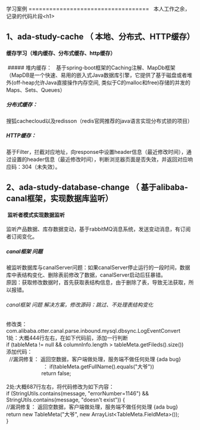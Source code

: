 学习案例
===================================  
  本人工作之余，记录的代码片段\<h1\>
    
1、ada-study-cache （ 本地、分布式、HTTP缓存） 
-----------------------------------   
####  缓存学习（堆内缓存、分布式缓存、http缓存）
  ##### 堆内缓存：  
  基于spring-boot框架的Caching注解、MapDb框架（MapDB是一个快速、易用的嵌入式Java数据库引擎，它提供了基于磁盘或者堆外(off-heap允许Java直接操作内存空间, 类似于C的malloc和free)存储的并发的Maps、Sets、Queues）
  ##### 分布式缓存：
  搜狐cachecloud以及redisson（redis官网推荐的java语言实现分布式锁的项目）
  ##### HTTP缓存：  
  基于Filter，拦截对应地址，向response中设置header信息（最近修改时间），通过设置的header信息（最近修改时间），判断浏览器页面是否失效，并返回对应响应码：304（未失效）。
  
  
2、ada-study-database-change （ 基于alibaba-canal框架，实现数据库监听） 
-----------------------------------   
####  监听者模式实现数据监听
 监听产品数据、库存数据变动，基于rabbitMQ消息系统，发送变动消息，有订阅者订阅变化。
 ##### canal框架 问题
 被监听数据库与canalServer问题：如果canalServer停止运行的一段时间，数据库中表结构变化、删除表前修改了数据，canalServer启动后狂暴错。<br />
 原因：获取修改数据时，首先获取表结构信息，由于删除了表，导致无法获取，所以报错。<br />
 ###### canal框架 问题 解决方案，修改源码：跳过、不处理表结构变化<br />
修改类：com.alibaba.otter.canal.parse.inbound.mysql.dbsync.LogEventConvert<br />
1处：大概444行左右，在如下代码前，添加一行判断<br />
if (tableMeta != null && columnInfo.length > tableMeta.getFileds().size())<br />
添加代码：<br />
   //漏洞修复： 返回空数据，客户端做处理，服务端不做任何处理 {ada bug}        <br />                          ：
 if(tableMeta.getFullName().equals("大爷"))          <br />                        
 		return false;                                              <br />       
2处:大概687行左右，将代码修改为如下内容：<br />
        if (StringUtils.contains(message, "errorNumber=1146") && StringUtils.contains(message, "doesn't exist")) {<br />
             //漏洞修复： 返回空数据，客户端做处理，服务端不做任何处理 {ada bug}<br />
            return new TableMeta("大爷", new ArrayList<TableMeta.FieldMeta>());<br />
        }<br />
 



